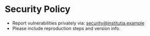 # Security Policy

- Report vulnerabilities privately via: security@institutia.example
- Please include reproduction steps and version info.
